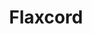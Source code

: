 ---
title: Flaxcord
description: Ons assortiment van flaxcord.
category: linten
details: ['Kleur: keuze uit diverse kleuren (zie kleurenkaart)', 'Lintdikte: 4 mm (op voorraad)']
image: flaxcord.jpg
extra: kleurenkaart_lint.png
---